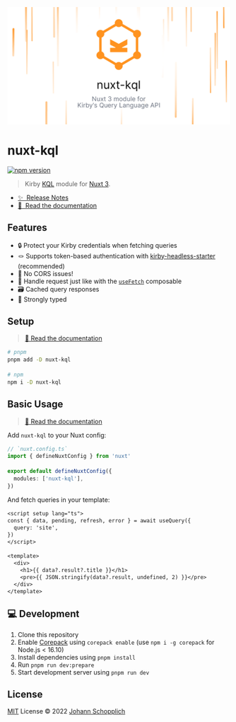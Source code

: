 [![nuxt-kql](./docs/public/og.png)](https://nuxt-kql.jhnn.dev)

# nuxt-kql

[![npm version](https://img.shields.io/npm/v/nuxt-kql?color=a1b858&label=)](https://www.npmjs.com/package/nuxt-kql)

> Kirby [KQL](https://github.com/getkirby/kql) module for [Nuxt 3](https://v3.nuxtjs.org).

- [✨ &nbsp;Release Notes](https://github.com/johannschopplich/nuxt-kql/releases)
- [📖 &nbsp;Read the documentation](https://nuxt-kql.jhnn.dev)

## Features

- 🔒 Protect your Kirby credentials when fetching queries
- 🪢 Supports token-based authentication with [kirby-headless-starter](https://github.com/johannschopplich/kirby-headless-starter) (recommended)
- 🤹 No CORS issues!
- 🍱 Handle request just like with the [`useFetch`](https://v3.nuxtjs.org/guide/features/data-fetching/#usefetch) composable
- 🗃 Cached query responses
- 🦾 Strongly typed

## Setup

> [📖 Read the documentation](https://nuxt-kql.jhnn.dev)

```bash
# pnpm
pnpm add -D nuxt-kql

# npm
npm i -D nuxt-kql
```

## Basic Usage

> [📖 Read the documentation](https://nuxt-kql.jhnn.dev)

Add `nuxt-kql` to your Nuxt config:

```ts
// `nuxt.config.ts`
import { defineNuxtConfig } from 'nuxt'

export default defineNuxtConfig({
  modules: ['nuxt-kql'],
})

```

And fetch queries in your template:

```vue
<script setup lang="ts">
const { data, pending, refresh, error } = await useQuery({
  query: 'site',
})
</script>

<template>
  <div>
    <h1>{{ data?.result?.title }}</h1>
    <pre>{{ JSON.stringify(data?.result, undefined, 2) }}</pre>
  </div>
</template>
```

## 💻 Development

1. Clone this repository
2. Enable [Corepack](https://github.com/nodejs/corepack) using `corepack enable` (use `npm i -g corepack` for Node.js < 16.10)
3. Install dependencies using `pnpm install`
4. Run `pnpm run dev:prepare`
5. Start development server using `pnpm run dev`

## License

[MIT](./LICENSE) License © 2022 [Johann Schopplich](https://github.com/johannschopplich)
